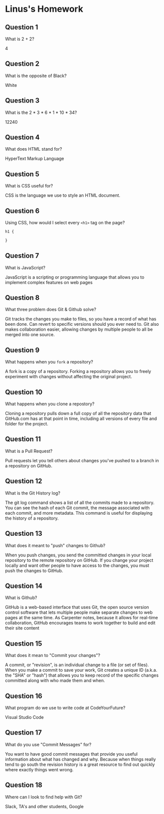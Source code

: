 # Linus's Homework

## Question 1

What is 2 + 2?

4

## Question 2

What is the opposite of Black?

White

## Question 3

What is the  2 * 3 * 6 * 1 * 10 * 34?

12240

## Question 4 

What does HTML stand for?

HyperText Markup Language

## Question 5

What is CSS useful for?

CSS is the language we use to style an HTML document.

## Question 6

Using CSS, how would I select every `<h1>` tag on the page?

```css
h1 {

}
```

## Question 7

What is JavaScript?

JavaScript is a scripting or programming language that allows you to implement complex features on web pages 

## Question 8

What three problem does Git & Github solve?

Git tracks the changes you make to files, so you have a record of what has been done.
Can revert to specific versions should you ever need to. 
Git also makes collaboration easier, allowing changes by multiple people to all be merged into one source.

## Question 9

What happens when you `fork` a repository?

A fork is a copy of a repository. Forking a repository allows you to freely experiment with changes without affecting the original project.

## Question 10 

What happens when you clone a repostory?

Cloning a repository pulls down a full copy of all the repository data that GitHub.com has at that point in time, including all versions of every file and folder for the project.

## Question 11

What is a Pull Request?


Pull requests let you tell others about changes you've pushed to a branch in a repository on GitHub.

## Question 12

What is the Git History log?

The git log command shows a list of all the commits made to a repository. You can see the hash of each Git commit, the message associated with each commit, and more metadata. This command is useful for displaying the history of a repository.

## Question 13

What does it meant to "push" changes to Github?

When you push changes, you send the committed changes in your local repository to the remote repository on GitHub. If you change your project locally and want other people to have access to the changes, you must push the changes to GitHub.

## Question 14

What is Github?

GitHub is a web-based interface that uses Git, the open source version control software that lets multiple people make separate changes to web pages at the same time. As Carpenter notes, because it allows for real-time collaboration, GitHub encourages teams to work together to build and edit their site content

## Question 15

What does it mean to "Commit your changes"?

A commit, or "revision", is an individual change to a file (or set of files). When you make a commit to save your work, Git creates a unique ID (a.k.a. the "SHA" or "hash") that allows you to keep record of the specific changes committed along with who made them and when.

## Question 16

What program do we use to write code at CodeYourFuture?

Visual Studio Code

## Question 17

What do you use "Commit Messages" for?

You want to have good commit messages that provide you useful information about what has changed and why. Because when things really tend to go south the revision history is a great resource to find out quickly where exactly things went wrong.

## Question 18

Where can I look to find help with Git?

Slack, TA's and other students, Google

